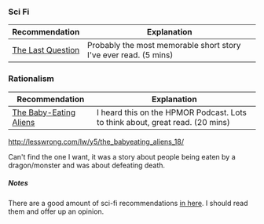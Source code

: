 ### Sci Fi

| Recommendation       | Explanation |
| -------------------- |-------------|
| [The Last Question](http://filer.case.edu/dts8/thelastq.htm) | Probably the most memorable short story I've ever read. (5 mins) |


### Rationalism

| Recommendation       | Explanation |
| -------------------- |-------------|
| [The Baby-Eating Aliens](http://lesswrong.com/lw/y5/the_babyeating_aliens_18/) | I heard this on the HPMOR Podcast. Lots to think about, great read.  (20 mins) |


http://lesswrong.com/lw/y5/the_babyeating_aliens_18/

Can't find the one I want, it was a story about people being eaten by a dragon/monster and was about defeating death.


##### Notes

There are a good amount of sci-fi recommendations [in here](https://news.ycombinator.com/item?id=7203095). I should read them and offer up an opinion.